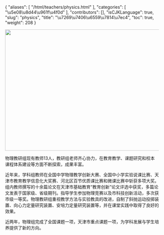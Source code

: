 {
    "aliases": [
        "/html/teachers/physics.html"
    ],
    "categories": [
        "\u5e08\u8d44\u961f\u4f0d"
    ],
    "contributors": [],
    "isCJKLanguage": true,
    "slug": "physics",
    "title": "\u7269\u7406\u6559\u7814\u7ec4",
    "toc": true,
    "weight": 208
}


<img
    src="https://cdn.tfls.online/mirror/full/74bca3f60d9695956bf5d41b21bef19b1e493c1e.jpg"
    style="display:block;margin-left:auto;margin-right:auto;"
    decoding="async"
    fetchpriority="auto"
    loading="lazy"
    height="397"
    width="600"
/>







物理教研组现有教师13人，教研组老师齐心协力，在教育教学、课题研究和校本课程体系建设等方面不断探索，成果丰富。




近年来，学科组教师在全国中学物理教学创新大赛、全国中小学实验说课比赛、天津市教育教学信息化大奖赛、河北区百节优质课比赛和微课比赛中斩获多项大奖。组内教师撰写的十余篇论文在天津市基础教育“教育创新”论文评选中获奖，多篇论文发表于国家级、省级期刊。指导学生参加物理竞赛以及市科技创新活动，多次获市级一等奖。物理教研组重视教学方法与实验教具的改进，自制了斜抛运动投掷装置、向心力定量研究装置、安培力定量研究装置等，并在课堂实践中取得了良好的效果。




近两年，物理组完成了全国课题一项，天津市重点课题一项，为学科发展与学生培养提供了新的方向。




